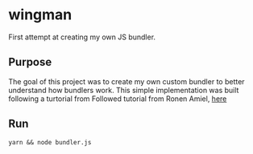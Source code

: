 # wingman
First attempt at creating my own JS bundler. 
## Purpose
The goal of this project was to create my own custom bundler to better understand how bundlers work.
This simple implementation was built following a turtorial from Followed tutorial from Ronen Amiel, [here](https://github.com/ronami/minipack)
## Run
<pre><code>yarn && node bundler.js</code></pre>
